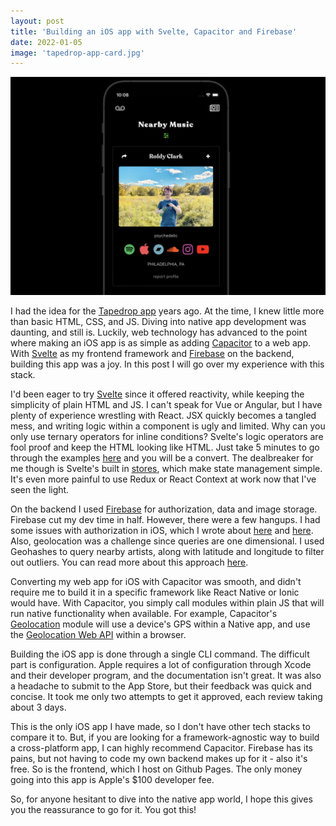 ```yaml
---
layout: post
title: 'Building an iOS app with Svelte, Capacitor and Firebase'
date: 2022-01-05
image: 'tapedrop-app-card.jpg'
---
```


![app screenshot](/assets/images/posts/tapedrop-app.jpg)

I had the idea for the [Tapedrop app](https://tapedrop.com/2022/01/01/tapedrop-app.html) years ago. At the time, I knew little more than basic HTML, CSS, and JS. Diving into native app development was daunting, and still is. Luckily, web technology has advanced to the point where making an iOS app is as simple as adding [Capacitor](https://capacitorjs.com/) to a web app. With [Svelte](https://svelte.dev/) as my frontend framework and [Firebase](https://firebase.google.com/) on the backend, building this app was a joy. In this post I will go over my experience with this stack.

I'd been eager to try [Svelte](https://svelte.dev/) since it offered reactivity, while keeping the simplicity of plain HTML and JS. I can't speak for Vue or Angular, but I have plenty of experience wrestling with React. JSX quickly becomes a tangled mess, and writing logic within a component is ugly and limited. Why can you only use ternary operators for inline conditions? Svelte's logic operators are fool proof and keep the HTML looking like HTML. Just take 5 minutes to go through the examples [here](https://svelte.dev/tutorial/if-blocks) and you will be a convert. The dealbreaker for me though is Svelte's built in [stores](https://svelte.dev/tutorial/writable-stores), which make state management simple. It's even more painful to use Redux or React Context at work now that I've seen the light.

On the backend I used [Firebase](https://firebase.google.com/) for authorization, data and image storage. Firebase cut my dev time in half. However, there were a few hangups. I had some issues with authorization in iOS, which I wrote about [here](http://harryherskowitz.com/2021/08/23/firebase-capacitor.html) and [here](https://github.com/firebase/firebase-js-sdk/issues/5553#event-5412439549). Also, geolocation was a challenge since queries are one dimensional. I used Geohashes to query nearby artists, along with latitude and longitude to filter out outliers. You can read more about this approach [here](https://firebase.google.com/docs/firestore/solutions/geoqueries).

Converting my web app for iOS with Capacitor was smooth, and didn't require me to build it in a specific framework like React Native or Ionic would have. With Capacitor, you simply call modules within plain JS that will run native functionality when available. For example, Capacitor's [Geolocation](https://capacitorjs.com/docs/apis/geolocation) module will use a device's GPS within a Native app, and use the [Geolocation Web API](https://developer.mozilla.org/en-US/docs/Web/API/Geolocation_API) within a browser.

Building the iOS app is done through a single CLI command. The difficult part is configuration. Apple requires a lot of configuration through Xcode and their developer program, and the documentation isn't great. It was also a headache to submit to the App Store, but their feedback was quick and concise. It took me only two attempts to get it approved, each review taking about 3 days.

This is the only iOS app I have made, so I don't have other tech stacks to compare it to. But, if you are looking for a framework-agnostic way to build a cross-platform app, I can highly recommend Capacitor. Firebase has its pains, but not having to code my own backend makes up for it - also it's free. So is the frontend, which I host on Github Pages. The only money going into this app is Apple's $100 developer fee.

So, for anyone hesitant to dive into the native app world, I hope this gives you the reassurance to go for it. You got this!
